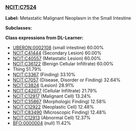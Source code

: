 
### [NCIT:C7524](http://purl.obolibrary.org/obo/NCIT_C7524)
**Label:** Metastatic Malignant Neoplasm in the Small Intestine

**Subclasses:** 

**Class expressions from DL-Learner:**

- [UBERON:0002108](http://purl.obolibrary.org/obo/UBERON_0002108) (small intestine) 60.00%
- [NCIT:C41444](http://purl.obolibrary.org/obo/NCIT_C41444) (Secondary Lesion) 60.00%
- [NCIT:C40557](http://purl.obolibrary.org/obo/NCIT_C40557) (Metastatic Lesion) 60.00%
- [NCIT:C36122](http://purl.obolibrary.org/obo/NCIT_C36122) (Benign Cellular Infiltrate) 60.00%
- Thing 51.79%
- [NCIT:C3367](http://purl.obolibrary.org/obo/NCIT_C3367) (Finding) 33.10%
- [NCIT:C7057](http://purl.obolibrary.org/obo/NCIT_C7057) (Disease, Disorder or Finding) 32.64%
- [NCIT:C3824](http://purl.obolibrary.org/obo/NCIT_C3824) (Lesion) 28.91%
- [NCIT:C42077](http://purl.obolibrary.org/obo/NCIT_C42077) (Cellular Infiltrate) 21.79%
- [NCIT:C12917](http://purl.obolibrary.org/obo/NCIT_C12917) (Malignant Cell) 13.24%
- [NCIT:C35867](http://purl.obolibrary.org/obo/NCIT_C35867) (Morphologic Finding) 12.58%
- [NCIT:C12922](http://purl.obolibrary.org/obo/NCIT_C12922) (Neoplastic Cell) 12.48%
- [NCIT:C83490](http://purl.obolibrary.org/obo/NCIT_C83490) (Microscopic Finding) 12.48%
- [NCIT:C12913](http://purl.obolibrary.org/obo/NCIT_C12913) (Abnormal Cell) 12.37%
- [BFO:0000004](http://purl.obolibrary.org/obo/BFO_0000004) (null) 11.42%


